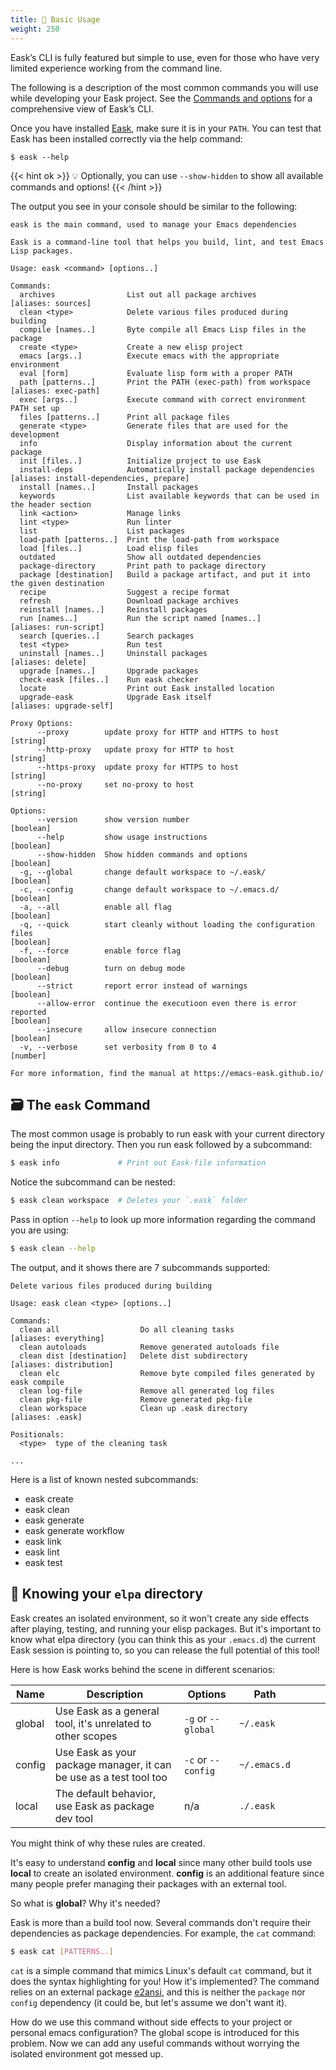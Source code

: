 ```yaml
---
title: 🔨 Basic Usage
weight: 250
---
```


Eask’s CLI is fully featured but simple to use, even for those who have very
limited experience working from the command line.

The following is a description of the most common commands you will use while
developing your Eask project. See the [Commands and options](https://emacs-eask.github.io/Getting-Started/Commands-and-options/)
for a comprehensive view of Eask’s CLI.

Once you have installed [Eask](), make sure it is in your `PATH`. You can test
that Eask has been installed correctly via the help command:

```
$ eask --help
```

{{< hint ok >}}
💡 Optionally, you can use `--show-hidden` to show all available commands and
options!
{{< /hint >}}

The output you see in your console should be similar to the following:

```
eask is the main command, used to manage your Emacs dependencies

Eask is a command-line tool that helps you build, lint, and test Emacs Lisp packages.

Usage: eask <command> [options..]

Commands:
  archives                List out all package archives                                                                                                                                        [aliases: sources]
  clean <type>            Delete various files produced during building
  compile [names..]       Byte compile all Emacs Lisp files in the package
  create <type>           Create a new elisp project
  emacs [args..]          Execute emacs with the appropriate environment
  eval [form]             Evaluate lisp form with a proper PATH
  path [patterns..]       Print the PATH (exec-path) from workspace                                                                                                                          [aliases: exec-path]
  exec [args..]           Execute command with correct environment PATH set up
  files [patterns..]      Print all package files
  generate <type>         Generate files that are used for the development
  info                    Display information about the current package
  init [files..]          Initialize project to use Eask
  install-deps            Automatically install package dependencies                                                                                                     [aliases: install-dependencies, prepare]
  install [names..]       Install packages
  keywords                List available keywords that can be used in the header section
  link <action>           Manage links
  lint <type>             Run linter
  list                    List packages
  load-path [patterns..]  Print the load-path from workspace
  load [files..]          Load elisp files
  outdated                Show all outdated dependencies
  package-directory       Print path to package directory
  package [destination]   Build a package artifact, and put it into the given destination
  recipe                  Suggest a recipe format
  refresh                 Download package archives
  reinstall [names..]     Reinstall packages
  run [names..]           Run the script named [names..]                                                                                                                                    [aliases: run-script]
  search [queries..]      Search packages
  test <type>             Run test
  uninstall [names..]     Uninstall packages                                                                                                                                                    [aliases: delete]
  upgrade [names..]       Upgrade packages
  check-eask [files..]    Run eask checker
  locate                  Print out Eask installed location
  upgrade-eask            Upgrade Eask itself                                                                                                                                             [aliases: upgrade-self]

Proxy Options:
      --proxy        update proxy for HTTP and HTTPS to host                                                                                                                                             [string]
      --http-proxy   update proxy for HTTP to host                                                                                                                                                       [string]
      --https-proxy  update proxy for HTTPS to host                                                                                                                                                      [string]
      --no-proxy     set no-proxy to host                                                                                                                                                                [string]

Options:
      --version      show version number                                                                                                                                                                [boolean]
      --help         show usage instructions                                                                                                                                                            [boolean]
      --show-hidden  Show hidden commands and options                                                                                                                                                   [boolean]
  -g, --global       change default workspace to ~/.eask/                                                                                                                                               [boolean]
  -c, --config       change default workspace to ~/.emacs.d/                                                                                                                                            [boolean]
  -a, --all          enable all flag                                                                                                                                                                    [boolean]
  -q, --quick        start cleanly without loading the configuration files                                                                                                                              [boolean]
  -f, --force        enable force flag                                                                                                                                                                  [boolean]
      --debug        turn on debug mode                                                                                                                                                                 [boolean]
      --strict       report error instead of warnings                                                                                                                                                   [boolean]
      --allow-error  continue the executioon even there is error reported                                                                                                                               [boolean]
      --insecure     allow insecure connection                                                                                                                                                          [boolean]
  -v, --verbose      set verbosity from 0 to 4                                                                                                                                                           [number]

For more information, find the manual at https://emacs-eask.github.io/
```

## 🗃️ The `eask` Command

The most common usage is probably to run eask with your current directory being
the input directory. Then you run eask followed by a subcommand:

```sh
$ eask info             # Print out Eask-file information
```

Notice the subcommand can be nested:

```sh
$ eask clean workspace  # Deletes your `.eask` folder
```

Pass in option `--help` to look up more information regarding the command you
are using:

```sh
$ eask clean --help
```

The output, and it shows there are 7 subcommands supported:

```
Delete various files produced during building

Usage: eask clean <type> [options..]

Commands:
  clean all                  Do all cleaning tasks                                                                                                                                          [aliases: everything]
  clean autoloads            Remove generated autoloads file
  clean dist [destination]   Delete dist subdirectory                                                                                                                                     [aliases: distribution]
  clean elc                  Remove byte compiled files generated by eask compile
  clean log-file             Remove all generated log files
  clean pkg-file             Remove generated pkg-file
  clean workspace            Clean up .eask directory                                                                                                                                            [aliases: .eask]

Positionals:
  <type>  type of the cleaning task

...
````

Here is a list of known nested subcommands:

- eask create
- eask clean
- eask generate
- eask generate workflow
- eask link
- eask lint
- eask test

## 📌 Knowing your `elpa` directory

Eask creates an isolated environment, so it won't create any side effects after
playing, testing, and running your elisp packages. But it's important to know
what elpa directory (you can think this as your `.emacs.d`) the current Eask
session is pointing to, so you can release the full potential of this tool!

Here is how Eask works behind the scene in different scenarios:

| Name   | Description                                                        | Options            | Path         |   |   |   |
|--------|--------------------------------------------------------------------|--------------------|--------------|---|---|---|
| global | Use Eask as a general tool, it's unrelated to other scopes         | `-g` or `--global` | `~/.eask`    |   |   |   |
| config | Use Eask as your package manager, it can be use as a test tool too | `-c` or `--config` | `~/.emacs.d` |   |   |   |
| local  | The default behavior, use Eask as package dev tool                 | n/a                | `./.eask`    |   |   |   |

You might think of why these rules are created.

It's easy to understand **config** and **local** since many other build tools
use **local** to create an isolated environment. **config** is an additional
feature since many people prefer managing their packages with an external tool.

So what is **global**? Why it's needed?

Eask is more than a build tool now. Several commands don't require their
dependencies as package dependencies. For example, the `cat` command:

```sh
$ eask cat [PATTERNS..]
```

`cat` is a simple command that mimics Linux's default `cat` command, but it does
the syntax highlighting for you! How it's implemented? The command relies on
an external package [e2ansi][], and this is neither the `package` nor `config`
dependency (it could be, but let's assume we don't want it).

How do we use this command without side effects to your project or personal
emacs configuration? The global scope is introduced for this problem. Now we
can add any useful commands without worrying the isolated environment got messed
up.

[e2ansi]: https://github.com/Lindydancer/e2ansi
